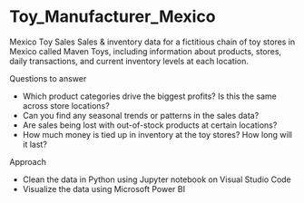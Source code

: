 # Toy_Manufacturer_Mexico

Mexico Toy Sales
Sales & inventory data for a fictitious chain of toy stores in Mexico called Maven Toys, including information about products, stores, daily transactions, and current inventory levels at each location.

Questions to answer
- Which product categories drive the biggest profits? Is this the same across store locations?
- Can you find any seasonal trends or patterns in the sales data?
- Are sales being lost with out-of-stock products at certain locations?
- How much money is tied up in inventory at the toy stores? How long will it last?

Approach
- Clean the data in Python using Jupyter notebook on Visual Studio Code
- Visualize the data using Microsoft Power BI



